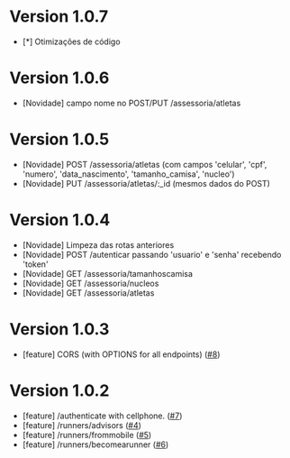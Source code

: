 # Version 1.0.7

* [*] Otimizações de código

# Version 1.0.6

* [Novidade] campo nome no POST/PUT /assessoria/atletas

# Version 1.0.5

* [Novidade] POST /assessoria/atletas (com campos 'celular', 'cpf', 'numero', 'data_nascimento', 'tamanho_camisa', 'nucleo')
* [Novidade] PUT /assessoria/atletas/:_id (mesmos dados do POST)

# Version 1.0.4

* [Novidade] Limpeza das rotas anteriores
* [Novidade] POST /autenticar passando 'usuario' e 'senha' recebendo 'token'
* [Novidade] GET /assessoria/tamanhoscamisa
* [Novidade] GET /assessoria/nucleos
* [Novidade] GET /assessoria/atletas

# Version 1.0.3

* [feature] CORS (with OPTIONS for all endpoints) ([#8](i8))

# Version 1.0.2

* [feature] /authenticate with cellphone. ([#7](i7))
* [feature] /runners/advisors ([#4](i4))
* [feature] /runners/frommobile ([#5](i5))
* [feature] /runners/becomearunner ([#6](i6))

